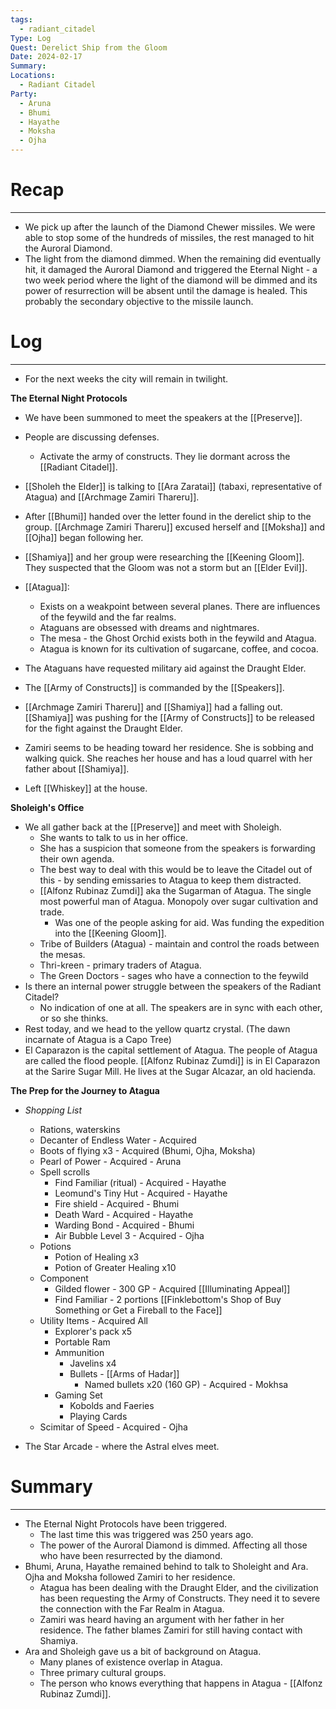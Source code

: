 ```yaml
---
tags:
  - radiant_citadel
Type: Log
Quest: Derelict Ship from the Gloom
Date: 2024-02-17
Summary: 
Locations:
  - Radiant Citadel
Party:
  - Aruna
  - Bhumi
  - Hayathe
  - Moksha
  - Ojha
---
```


# Recap
---
- We pick up after the launch of the Diamond Chewer missiles. We were able to stop some of the hundreds of missiles, the rest managed to hit the Auroral Diamond. 
- The light from the diamond dimmed. When the remaining did eventually hit, it damaged the Auroral Diamond and triggered the Eternal Night - a two week period where the light of the diamond will be dimmed and its power of resurrection will be absent until the damage is healed. This probably the secondary objective to the missile launch. 

# Log
---
- For the next weeks the city will remain in twilight. 

**The Eternal Night Protocols**
- We have been summoned to meet the speakers at the [[Preserve]].
- People are discussing defenses. 
	- Activate the army of constructs. They lie dormant across the [[Radiant Citadel]]. 


- [[Sholeh the Elder]] is talking to [[Ara Zaratai]] (tabaxi, representative of Atagua) and [[Archmage Zamiri Thareru]]. 
- After [[Bhumi]] handed over the letter found in the derelict ship to the group. [[Archmage Zamiri Thareru]] excused herself and [[Moksha]] and [[Ojha]] began following her. 
- [[Shamiya]] and her group were researching the [[Keening Gloom]]. They suspected that the Gloom was not a storm but an [[Elder Evil]].
- [[Atagua]]:
	- Exists on a weakpoint between several planes. There are influences of the feywild and the far realms. 
	- Ataguans are obsessed with dreams and nightmares.
	- The mesa - the Ghost Orchid exists both in the feywild and Atagua.
	- Atagua is known for its cultivation of sugarcane, coffee, and cocoa. 
- The Ataguans have requested military aid against the Draught Elder. 
- The [[Army of Constructs]] is commanded by the [[Speakers]]. 
- [[Archmage Zamiri Thareru]] and [[Shamiya]] had a falling out. [[Shamiya]] was pushing for the [[Army of Constructs]] to be released for the fight against the Draught Elder. 
- Zamiri seems to be heading toward her residence. She is sobbing and walking quick. She reaches her house and has a loud quarrel with her father about [[Shamiya]].
- Left [[Whiskey]] at the house. 

**Sholeigh's Office**
- We all gather back at the [[Preserve]] and meet with Sholeigh.
	- She wants to talk to us in her office. 
	- She has a suspicion that someone from the speakers is forwarding their own agenda. 
	- The best way to deal with this would be to leave the Citadel out of this - by sending emissaries to Atagua to keep them distracted. 
	- [[Alfonz Rubinaz Zumdi]] aka the Sugarman of Atagua. The single most powerful man of Atagua. Monopoly over sugar cultivation and trade.
		- Was one of the people asking for aid. Was funding the expedition into the [[Keening Gloom]]. 
	- Tribe of Builders (Atagua) - maintain and control the roads between the mesas. 
	- Thri-kreen - primary traders of Atagua. 
	- The Green Doctors - sages who have a connection to the feywild
- Is there an internal power struggle between the speakers of the Radiant Citadel?
	- No indication of one at all. The speakers are in sync with each other, or so she thinks. 
- Rest today, and we head to the yellow quartz crystal. (The dawn incarnate of Atagua is a Capo Tree)
- El Caparazon is the capital settlement of Atagua. The people of Atagua are called the flood people. [[Alfonz Rubinaz Zumdi]] is in El Caparazon at the Sarire Sugar Mill. He lives at the Sugar Alcazar, an old hacienda. 

**The Prep for the Journey to Atagua**
- *Shopping List*
	- Rations, waterskins
	- Decanter of Endless Water - Acquired
	- Boots of flying x3 - Acquired (Bhumi, Ojha, Moksha)
	- Pearl of Power - Acquired - Aruna
	- Spell scrolls
		- Find Familiar (ritual) - Acquired - Hayathe
		- Leomund's Tiny Hut - Acquired - Hayathe
		- Fire shield - Acquired - Bhumi
		- Death Ward - Acquired - Hayathe
		- Warding Bond - Acquired - Bhumi
		- Air Bubble Level 3 - Acquired - Ojha
	- Potions
		- Potion of Healing x3
		- Potion of Greater Healing x10
	- Component
		- Gilded flower - 300 GP - Acquired [[Illuminating Appeal]]
		- Find Familiar - 2 portions [[Finklebottom's Shop of Buy Something or Get a Fireball to the Face]]
	- Utility Items - Acquired All
		- Explorer's pack x5
		- Portable Ram
		- Ammunition
			- Javelins x4 
			- Bullets - [[Arms of Hadar]]
				- Named bullets x20 (160 GP) - Acquired - Mokhsa 
		- Gaming Set
			- Kobolds and Faeries
			- Playing Cards
	- Scimitar of Speed - Acquired - Ojha

- The Star Arcade - where the Astral elves meet. 

# Summary
---
- The Eternal Night Protocols have been triggered. 
	- The last time this was triggered was 250 years ago.
	- The power of the Auroral Diamond is dimmed. Affecting all those who have been resurrected by the diamond. 
- Bhumi, Aruna, Hayathe remained behind to talk to Sholeight and Ara. Ojha and Moksha followed Zamiri to her residence. 
	- Atagua has been dealing with the Draught Elder, and the civilization has been requesting the Army of Constructs. They need it to severe the connection with the Far Realm in Atagua.
	- Zamiri was heard having an argument with her father in her residence. The father blames Zamiri for still having contact with Shamiya. 
- Ara and Sholeigh gave us a bit of background on Atagua. 
	- Many planes of existence overlap in Atagua. 
	- Three primary cultural groups.
	- The person who knows everything that happens in Atagua - [[Alfonz Rubinaz Zumdi]].